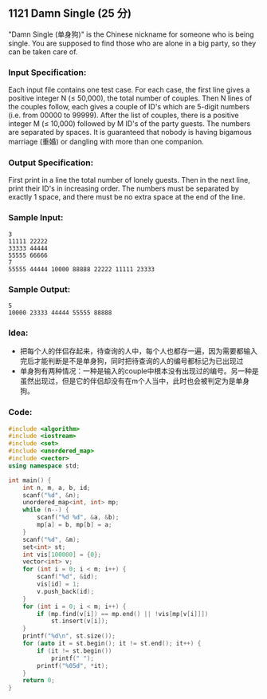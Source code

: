 ##  **1121 Damn Single (25 分)** 

"Damn Single (单身狗)" is the Chinese nickname for someone who is being single. You are supposed to find those who are alone in a big party, so they can be taken care of.

### Input Specification:

Each input file contains one test case. For each case, the first line gives a positive integer N (≤ 50,000), the total number of couples. Then N lines of the couples follow, each gives a couple of ID's which are 5-digit numbers (i.e. from 00000 to 99999). After the list of couples, there is a positive integer M (≤ 10,000) followed by M ID's of the party guests. The numbers are separated by spaces. It is guaranteed that nobody is having bigamous marriage (重婚) or dangling with more than one companion.

### Output Specification:

First print in a line the total number of lonely guests. Then in the next line, print their ID's in increasing order. The numbers must be separated by exactly 1 space, and there must be no extra space at the end of the line.

### Sample Input:

```in
3
11111 22222
33333 44444
55555 66666
7
55555 44444 10000 88888 22222 11111 23333
```

### Sample Output:

```out
5
10000 23333 44444 55555 88888
```

### Idea:

- 把每个人的伴侣存起来，待查询的人中，每个人也都存一遍，因为需要都输入完后才能判断是不是单身狗，同时把待查询的人的编号都标记为已出现过
- 单身狗有两种情况：一种是输入的couple中根本没有出现过的编号。另一种是虽然出现过，但是它的伴侣却没有在m个人当中，此时也会被判定为是单身狗。

### Code:

```c++
#include <algorithm>
#include <iostream>
#include <set>
#include <unordered_map>
#include <vector>
using namespace std;

int main() {
    int n, m, a, b, id;
    scanf("%d", &n);
    unordered_map<int, int> mp;
    while (n--) {
        scanf("%d %d", &a, &b);
        mp[a] = b, mp[b] = a;
    }
    scanf("%d", &m);
    set<int> st;
    int vis[100000] = {0};
    vector<int> v;
    for (int i = 0; i < m; i++) {
        scanf("%d", &id);
        vis[id] = 1;
        v.push_back(id);
    }
    for (int i = 0; i < m; i++) {
        if (mp.find(v[i]) == mp.end() || !vis[mp[v[i]]])
            st.insert(v[i]);
    }
    printf("%d\n", st.size());
    for (auto it = st.begin(); it != st.end(); it++) {
        if (it != st.begin())
            printf(" ");
        printf("%05d", *it);
    }
    return 0;
}
```

